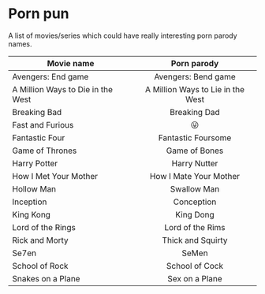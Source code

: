 # Porn pun

A list of movies/series which could have really interesting porn parody names.

| Movie name      |  Porn parody  |
|-----------------|:-------------:|
| Avengers: End game | Avengers: Bend game |
| A Million Ways to Die in the West | A Million Ways to Lie in the West |
| Breaking Bad | Breaking Dad |
| Fast and Furious | :stuck_out_tongue_winking_eye: |
| Fantastic Four | Fantastic Foursome
| Game of Thrones | Game of Bones |
| Harry Potter | Harry Nutter |
| How I Met Your Mother | How I Mate Your Mother |
| Hollow Man      | Swallow Man   |
| Inception       | Conception    |
| King Kong | King Dong |
| Lord of the Rings | Lord of the Rims |
| Rick and Morty | Thick and Squirty |
| Se7en | SeMen |
| School of Rock | School of Cock |
| Snakes on a Plane | Sex on a Plane |

